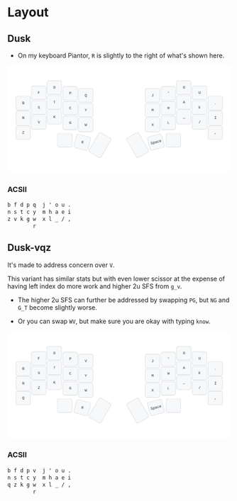 # Layout
<!-- toc -->
## Dusk
- On my keyboard Piantor, `R` is slightly to the right of what's shown here.

![](../assets/dusk.svg)


### ACSII
```
b f d p q  j ' o u .
n s t c y  m h a e i
z v k g w  x l _ / ,
        r   
```

## Dusk-vqz
It's made to address concern over `V`.

This variant has similar stats but with even lower scissor at the expense of having left index do more work and higher 2u SFS from `g_v`.

- The higher 2u SFS can further be addressed by swapping `PG`, but `NG` and `G_T` become slightly worse.

- Or you can swap `WV`, but make sure you are okay with typing `know`.

![](../assets/dusk-alt.svg)

### ACSII
```
b f d p v  j ' o u .
n s t c y  m h a e i
q z k g w  x l _ / ,
        r                  
```
